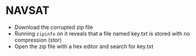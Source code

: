 # NAVSAT

* Download the corrupted zip file
* Running `zipinfo` on it reveals that a file named key.txt is stored with no compression (stor)
* Open the zip file with a hex editor and search for key.txt
